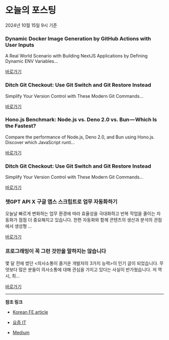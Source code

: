 # 오늘의 포스팅 
2024년 10월 15일 9시 기준 

### Dynamic Docker Image Generation by GitHub Actions with User Inputs 

 A Real World Scenario with Building NextJS Applications by Defining Dynamic ENV Variables... 

 [바로가기](https://medium.com/m/signin?actionUrl=https%3A%2F%2Fmedium.com%2F_%2Fbookmark%2Fp%2Fdf0323b39513&operation=register&redirect=https%3A%2F%2Fmedium.com%2Fcodex%2Fdynamic-docker-image-generation-by-github-actions-with-user-inputs-df0323b39513&source=------nextjs---0-84----------nextjs------bookmark_preview----ab17d377_1c11_4898_a6cb_d2ba81c4957a-------) 

### Ditch Git Checkout: Use Git Switch and Git Restore Instead 

 Simplify Your Version Control with These Modern Git Commands... 

 [바로가기](https://medium.com/m/signin?actionUrl=https%3A%2F%2Fmedium.com%2F_%2Fbookmark%2Fp%2F8b39cfc53b15&operation=register&redirect=https%3A%2F%2Fitnext.io%2Fditch-git-checkout-use-git-switch-and-git-restore-instead-8b39cfc53b15&source=------front_end_development---0-84----------front_end_development------bookmark_preview----afc06a81_bac3_44f7_894e_53a118944170-------) 

### Hono.js Benchmark: Node.js vs. Deno 2.0 vs. Bun — Which Is the Fastest? 

 Compare the performance of Node.js, Deno 2.0, and Bun using Hono.js. Discover which JavaScript runti... 

 [바로가기](https://medium.com/m/signin?actionUrl=https%3A%2F%2Fmedium.com%2F_%2Fbookmark%2Fp%2F8be6c210f5d8&operation=register&redirect=https%3A%2F%2Fblog.probirsarkar.com%2Fhono-js-benchmark-node-js-vs-deno-2-0-vs-bun-which-is-the-fastest-8be6c210f5d8&source=------react---0-84----------react------bookmark_preview----b4483ed7_d8de_4cf0_8e0e_15b9a58e3578-------) 

### Ditch Git Checkout: Use Git Switch and Git Restore Instead 

 Simplify Your Version Control with These Modern Git Commands... 

 [바로가기](https://medium.com/m/signin?actionUrl=https%3A%2F%2Fmedium.com%2F_%2Fbookmark%2Fp%2F8b39cfc53b15&operation=register&redirect=https%3A%2F%2Fitnext.io%2Fditch-git-checkout-use-git-switch-and-git-restore-instead-8b39cfc53b15&source=------javascript---0-84----------javascript------bookmark_preview----27b85a0f_d4b1_4461_bce1_c51260ede5d5-------) 

### 챗GPT API X 구글 앱스 스크립트로 업무 자동화하기 

 오늘날 빠르게 변화하는 업무 환경에 따라 효율성을 극대화하고 반복 작업을 줄이는 자동화가 점점 더 중요해지고 있습니다. 한편 자동화와 함께 콘텐츠의 생산과 분석의 관점에서 생성형 ... 

 [바로가기](https://yozm.wishket.com/magazine/detail/2798/) 

### 프로그래밍이 꼭 그런 것만을 말하지는 않습니다 

 몇 달 전에 썼던 <의사소통이 즐거운 개발자의 3가지 능력>이 인기 글이 되었습니다. 무엇보다 많은 분들이 의사소통에 대해 관심을 가지고 있다는 사실이 반가웠습니다. 저 역시, 최... 

 [바로가기](https://yozm.wishket.com/magazine/detail/2797/) 

---

**참조 링크**

- [Korean FE article](https://kofearticle.substack.com) 

- [요즘 IT](https://yozm.wishket.com/magazine) 

- [Medium](https://medium.com) 

